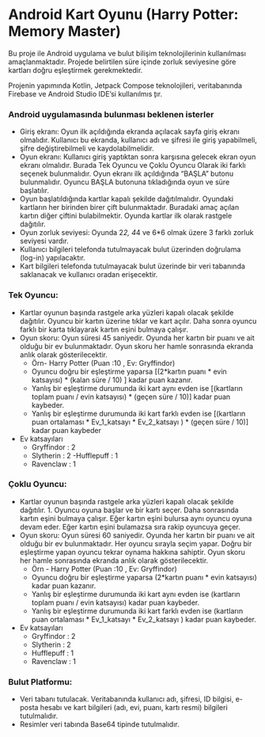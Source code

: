# Android Kart Oyunu (Harry Potter: Memory Master)

Bu proje ile Android uygulama ve bulut bilişim teknolojilerinin kullanılması amaçlanmaktadır.
Projede belirtilen süre içinde zorluk seviyesine göre kartları doğru eşleştirmek gerekmektedir.

Projenin yapımında Kotlin, Jetpack Compose teknolojileri, veritabanında Firebase ve Android Studio IDE’si kullanılmıs ̧tır.


### Android uygulamasında bulunması beklenen isterler
- Giriş ekranı: Oyun ilk açıldığında ekranda açılacak sayfa giriş ekranı olmalıdır. Kullanıcı bu ekranda, kullanıcı adı ve şifresi ile giriş yapabilmeli, şifre değiştirebilmeli ve kaydolabilmelidir.
- Oyun ekranı: Kullanıcı giriş yaptıktan sonra karşısına gelecek ekran oyun ekranı olmalıdır. Burada Tek Oyuncu ve Çoklu Oyuncu Olarak iki farklı seçenek bulunmalıdır. Oyun ekranı ilk açıldığında “BAŞLA” butonu bulunmalıdır. Oyuncu BAŞLA butonuna tıkladığında oyun ve süre başlatılır.
- Oyun başlatıldığında kartlar kapalı şekilde dağıtılmalıdır. Oyundaki kartların her birinden birer çift bulunmaktadır. Buradaki amaç açılan kartın diğer çiftini bulabilmektir. Oyunda kartlar ilk olarak rastgele dağıtılır.
- Oyun zorluk seviyesi: Oyunda 2*2, 4*4 ve 6*6 olmak üzere 3 farklı zorluk seviyesi vardır.
- Kullanıcı bilgileri telefonda tutulmayacak bulut üzerinden doğrulama (log-in) yapılacaktır.
- Kart bilgileri telefonda tutulmayacak bulut üzerinde bir veri tabanında saklanacak ve kullanıcı oradan erişecektir.

### Tek Oyuncu:
- Kartlar oyunun başında rastgele arka yüzleri kapalı olacak şekilde dağıtılır. Oyuncu bir kartın üzerine tıklar ve kart açılır. Daha sonra oyuncu farklı bir karta tıklayarak kartın eşini bulmaya çalışır.
- Oyun skoru: Oyun süresi 45 saniyedir. Oyunda her kartın bir puanı ve ait olduğu bir ev bulunmaktadır. Oyun skoru her hamle sonrasında ekranda anlık olarak gösterilecektir.
  - Örn- Harry Potter (Puan :10 , Ev: Gryffindor)
  - Oyuncu doğru bir eşleştirme yaparsa [(2*kartın puanı * evin katsayısı) * (kalan
süre / 10) ] kadar puan kazanır.
  - Yanlış bir eşleştirme durumunda iki kart aynı evden ise [(kartların toplam puanı / evin katsayısı) * (geçen süre / 10)] kadar puan kaybeder.
  - Yanlış bir eşleştirme durumunda iki kart farklı evden ise [(kartların puan ortalaması * Ev_1_katsayı * Ev_2_katsayı ) * (geçen süre / 10)] kadar puan kaybeder
- Ev katsayıları
  - Gryffindor : 2
  - Slytherin : 2
  -Hufflepuff : 1 
  - Ravenclaw : 1

### Çoklu Oyuncu:
- Kartlar oyunun başında rastgele arka yüzleri kapalı olacak şekilde dağıtılır. 1. Oyuncu oyuna başlar ve bir kartı seçer. Daha sonrasında kartın eşini bulmaya çalışır. Eğer kartın eşini bulursa aynı oyuncu oyuna devam eder. Eğer kartın eşini bulamazsa sıra rakip oyuncuya geçer.
- Oyun skoru: Oyun süresi 60 saniyedir. Oyunda her kartın bir puanı ve ait olduğu bir ev bulunmaktadır. Her oyuncu sırayla seçim yapar. Doğru bir eşleştirme yapan oyuncu tekrar oynama hakkına sahiptir. Oyun skoru her hamle sonrasında ekranda anlık olarak gösterilecektir.
  - Örn - Harry Potter (Puan :10 , Ev: Gryffindor)
  - Oyuncu doğru bir eşleştirme yaparsa (2*kartın puanı * evin katsayısı) kadar
puan kazanır.
  - Yanlış bir eşleştirme durumunda iki kart aynı evden ise (kartların toplam puanı / evin katsayısı) kadar puan kaybeder.
  - Yanlış bir eşleştirme durumunda iki kart farklı evden ise (kartların puan ortalaması * Ev_1_katsayı * Ev_2_katsayı ) kadar puan kaybeder.
- Ev katsayıları
  - Gryffindor : 2
  - Slytherin : 2
  - Hufflepuff : 1
  - Ravenclaw : 1

### Bulut Platformu:
- Veri tabanı tutulacak. Veritabanında kullanıcı adı, şifresi, ID bilgisi, e-posta hesabı ve kart bilgileri (adı, evi, puanı, kartı resmi) bilgileri tutulmalıdır.
- Resimler veri tabında Base64 tipinde tutulmalıdır.
